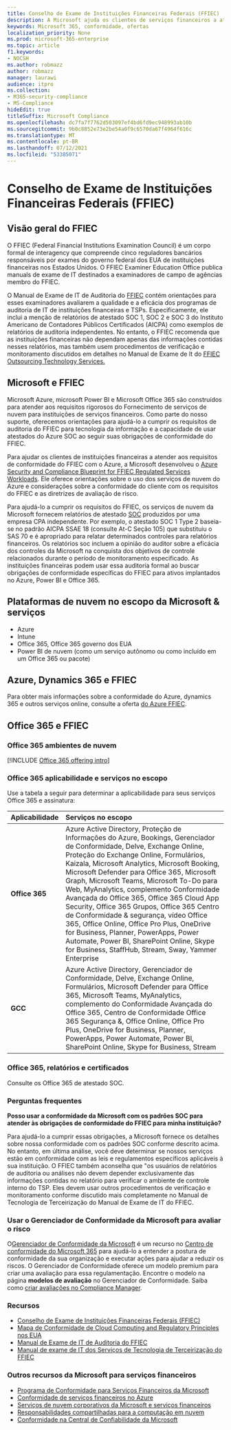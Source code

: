 ```yaml
---
title: Conselho de Exame de Instituições Financeiras Federais (FFIEC)
description: A Microsoft ajuda os clientes de serviços financeiros a atender aos requisitos de auditoria do FFIEC (Federal Financial Institutions Examination Council).
keywords: Microsoft 365, conformidade, ofertas
localization_priority: None
ms.prod: microsoft-365-enterprise
ms.topic: article
f1.keywords:
- NOCSH
ms.author: robmazz
author: robmazz
manager: laurawi
audience: itpro
ms.collection:
- M365-security-compliance
- MS-Compliance
hideEdit: true
titleSuffix: Microsoft Compliance
ms.openlocfilehash: dc7fa7f7762d503097ef4bd6fd9ec948993ab10b
ms.sourcegitcommit: 9b0c8852e73e2be54a0f9c6570da67f4964f616c
ms.translationtype: MT
ms.contentlocale: pt-BR
ms.lasthandoff: 07/12/2021
ms.locfileid: "53385071"
---
```

# <a name="federal-financial-institutions-examination-council-ffiec"></a>Conselho de Exame de Instituições Financeiras Federais (FFIEC)

## <a name="ffiec-overview"></a>Visão geral do FFIEC

O FFIEC (Federal Financial Institutions Examination Council) é um corpo formal de interagency que compreende cinco reguladores bancários responsáveis por exames do governo federal dos EUA de instituições financeiras nos Estados Unidos. O FFIEC Examiner Education Office publica manuals de exame de IT destinados a examinadores de campo de agências membro do FFIEC.

O Manual de Exame de IT de Auditoria do [FFIEC](https://ithandbook.ffiec.gov/it-booklets/audit.aspx) contém orientações para esses examinadores avaliarem a qualidade e a eficácia dos programas de auditoria de IT de instituições financeiras e TSPs. Especificamente, ele inclui a menção de relatórios de atestado SOC 1, SOC 2 e SOC 3 do Instituto Americano de Contadores Públicos Certificados (AICPA) como exemplos de relatórios de auditoria independentes. No entanto, o FFIEC recomenda que as instituições financeiras não dependam apenas das informações contidas nesses relatórios, mas também usem procedimentos de verificação e monitoramento discutidos em detalhes no Manual de Exame de It do [FFIEC Outsourcing Technology Services.](https://ithandbook.ffiec.gov/it-booklets/outsourcing-technology-services.aspx)

## <a name="microsoft-and-ffiec"></a>Microsoft e FFIEC

Microsoft Azure, microsoft Power BI e Microsoft Office 365 são construídos para atender aos requisitos rigorosos do Fornecimento de serviços de nuvem para instituições de serviços financeiros. Como parte do nosso suporte, oferecemos orientações para ajudá-lo a cumprir os requisitos de auditoria do FFIEC para tecnologia da informação e a capacidade de usar atestados do Azure SOC ao seguir suas obrigações de conformidade do FFIEC.

Para ajudar os clientes de instituições financeiras a atender aos requisitos de conformidade do FFIEC com o Azure, a Microsoft desenvolveu o [Azure Security and Compliance Blueprint for FFIEC Regulated Services Workloads](https://servicetrust.microsoft.com/ViewPage/FFIECBlueprint). Ele oferece orientações sobre o uso dos serviços de nuvem do Azure e considerações sobre a conformidade do cliente com os requisitos do FFIEC e as diretrizes de avaliação de risco.

Para ajudá-lo a cumprir os requisitos do FFIEC, os serviços de nuvem da Microsoft fornecem relatórios de atestado [SOC](offering-SOC.md) produzidos por uma empresa CPA independente. Por exemplo, o atestado SOC 1 Type 2 baseia-se no padrão AICPA SSAE 18 (consulte At-C Seção 105) que substituiu o SAS 70 e é apropriado para relatar determinados controles para relatórios financeiros. Os relatórios soc incluem a opinião do auditor sobre a eficácia dos controles da Microsoft na conquista dos objetivos de controle relacionados durante o período de monitoramento especificado. As instituições financeiras podem usar essa auditoria formal ao buscar obrigações de conformidade específicas do FFIEC para ativos implantados no Azure, Power BI e Office 365.

## <a name="microsoft-in-scope-cloud-platforms--services"></a>Plataformas de nuvem no escopo da Microsoft & serviços

- Azure
- Intune
- Office 365, Office 365 governo dos EUA
- Power BI de nuvem (como um serviço autônomo ou como incluído em um Office 365 ou pacote)

## <a name="azure-dynamics-365-and-ffiec"></a>Azure, Dynamics 365 e FFIEC

Para obter mais informações sobre a conformidade do Azure, dynamics 365 e outros serviços online, consulte a oferta [do Azure FFIEC](/azure/compliance/offerings/offering-ffiec-us).

## <a name="office-365-and-ffiec"></a>Office 365 e FFIEC

### <a name="office-365-cloud-environments"></a>Office 365 ambientes de nuvem

[!INCLUDE [Office 365 offering intro](../includes/o365-offering-introduction.md)]

### <a name="office-365-applicability-and-in-scope-services"></a>Office 365 aplicabilidade e serviços no escopo

Use a tabela a seguir para determinar a aplicabilidade para seus serviços Office 365 e assinatura:

| **Aplicabilidade** | **Serviços no escopo** |
|:------------------|:----------------------|
| **Office 365** | Azure Active Directory, Proteção de Informações do Azure, Bookings, Gerenciador de Conformidade, Delve, Exchange Online, Proteção do Exchange Online, Formulários, Kaizala, Microsoft Analytics, Microsoft Booking, Microsoft Defender para Office 365, Microsoft Graph, Microsoft Teams, Microsoft To-Do para Web, MyAnalytics, complemento Conformidade Avançada do Office 365, Office 365 Cloud App Security, Office 365 Grupos, Office 365 Centro de Conformidade & segurança, vídeo Office 365, Office Online, Office Pro Plus, OneDrive for Business, Planner, PowerApps, Power Automate, Power BI, SharePoint Online, Skype for Business, StaffHub, Stream, Sway, Yammer Enterprise |
| **GCC** | Azure Active Directory, Gerenciador de Conformidade, Delve, Exchange Online, Formulários, Microsoft Defender para Office 365, Microsoft Teams, MyAnalytics, complemento do Conformidade Avançada do Office 365, Centro de Conformidade Office 365 Segurança &, Office Online, Office Pro Plus, OneDrive for Business, Planner, PowerApps, Power Automate, Power BI, SharePoint Online, Skype for Business, Stream |

### <a name="office-365-audits-reports-and-certificates"></a>Office 365, relatórios e certificados

Consulte os Office 365 de atestado SOC.

### <a name="frequently-asked-questions"></a>Perguntas frequentes

**Posso usar a conformidade da Microsoft com os padrões SOC para atender às obrigações de conformidade do FFIEC para minha instituição?**

Para ajudá-lo a cumprir essas obrigações, a Microsoft fornece os detalhes sobre nossa conformidade com os padrões SOC conforme descrito acima. No entanto, em última análise, você deve determinar se nossos serviços estão em conformidade com as leis e regulamentos específicos aplicáveis à sua instituição. O FFIEC também aconselha que "os usuários de relatórios de auditoria ou análises não devem depender exclusivamente das informações contidas no relatório para verificar o ambiente de controle interno do TSP. Eles devem usar outros procedimentos de verificação e [](https://ithandbook.ffiec.gov/it-booklets/outsourcing-technology-services.aspx) monitoramento conforme discutido mais completamente no Manual de Tecnologia de Terceirização do Manual de Exame de IT do FFIEC.

### <a name="use-microsoft-compliance-manager-to-assess-your-risk"></a>Usar o Gerenciador de Conformidade da Microsoft para avaliar o risco

O[Gerenciador de Conformidade da Microsoft](/microsoft-365/compliance/compliance-manager) é um recurso no [Centro de conformidade do Microsoft 365](/microsoft-365/compliance/microsoft-365-compliance-center) para ajudá-lo a entender a postura de conformidade da sua organização e executar ações para ajudar a reduzir os riscos. O Gerenciador de Conformidade oferece um modelo premium para criar uma avaliação para essa regulamentação. Encontre o modelo na página **modelos de avaliação** no Gerenciador de Conformidade. Saiba como [criar avaliações no Compliance Manager](/microsoft-365/compliance/compliance-manager-assessments).

### <a name="resources"></a>Recursos

- [Conselho de Exame de Instituições Financeiras Federais (FFIEC)](https://www.ffiec.gov/)
- [Mapa de Conformidade de Cloud Computing and Regulatory Principles nos EUA](https://servicetrust.microsoft.com/ViewPage/TrustDocuments?command=Download&downloadType=Document&downloadId=5b483567-00b0-4d86-96ae-ee887dadb61c&docTab=6d000410-c9e9-11e7-9a91-892aae8839ad_Compliance_Guides)
- [Manual de Exame de IT de Auditoria do FFIEC](https://ithandbook.ffiec.gov/it-booklets/audit.aspx)
- [Manual de exame de IT dos Serviços de Tecnologia de Terceirização do FFIEC](https://ithandbook.ffiec.gov/it-booklets/outsourcing-technology-services.aspx)

### <a name="other-microsoft-resources-for-financial-services"></a>Outros recursos da Microsoft para serviços financeiros

- [Programa de Conformidade para Serviços Financeiros da Microsoft](https://www.microsoft.com/download/details.aspx?id=55332)
- [Conformidade de serviços financeiros no Azure](https://azure.microsoft.com/resources/videos/azurecon-2015-financial-services-compliance-in-azure/)
- [Serviços de nuvem corporativos da Microsoft e serviços financeiros](https://servicetrust.microsoft.com/viewpage/financialservicesoverview)
- [Responsabilidades compartilhadas para a computação em nuvem](https://aka.ms/sharedresponsibility)
- [Conformidade na Central de Confiabilidade da Microsoft](https://www.microsoft.com/trust-center/compliance/compliance-overview)
